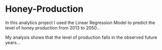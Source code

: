 # Honey-Production

In this analytics project I used the Linear Regression Model to predict the level of honey production from 2013 to 2050...

My analysis shows that the level of production falls in the observed future years...
